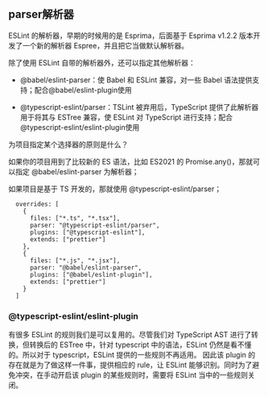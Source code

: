 
## parser解析器

ESLint 的解析器，早期的时候用的是 Esprima，后面基于 Esprima v1.2.2 版本开发了一个新的解析器 Espree，并且把它当做默认解析器。

除了使用 ESLint 自带的解析器外，还可以指定其他解析器：

- @babel/eslint-parser：使 Babel 和 ESLint 兼容，对一些 Babel 语法提供支持；配合@babel/eslint-plugin使用

- @typescript-eslint/parser：TSLint 被弃用后，TypeScript 提供了此解析器用于将其与 ESTree 兼容，使 ESLint 对 TypeScript 进行支持；配合@typescript-eslint/eslint-plugin使用
  
为项目指定某个选择器的原则是什么？

如果你的项目用到了比较新的 ES 语法，比如 ES2021 的 Promise.any()，那就可以指定 @babel/eslint-parser 为解析器；

如果项目是基于 TS 开发的，那就使用 @typescript-eslint/parser；

```tsx
  overrides: [
    {
      files: ["*.ts", "*.tsx"],
      parser: "@typescript-eslint/parser",
      plugins: ["@typescript-eslint"],
      extends: ["prettier"]
    },
    {
      files: ["*.js", "*.jsx"],
      parser: "@babel/eslint-parser",
      plugins: ["@babel/eslint-plugin"],
      extends: ["prettier"]
    }
  ]
```

### @typescript-eslint/eslint-plugin

有很多 ESLint 的规则我们是可以复用的。尽管我们对 TypeScript AST 进行了转换，但转换后的 ESTree 中，针对 typescript 中的语法，ESLint 仍然是看不懂的。所以对于 typescript，ESLint 提供的一些规则不再适用。
因此该 plugin 的存在就是为了做这样一件事，提供相应的 rule，让 ESLint 能够识别。同时为了避免冲突，在手动开启该 plugin 的某些规则时，需要将 ESLint 当中的一些规则关闭。
